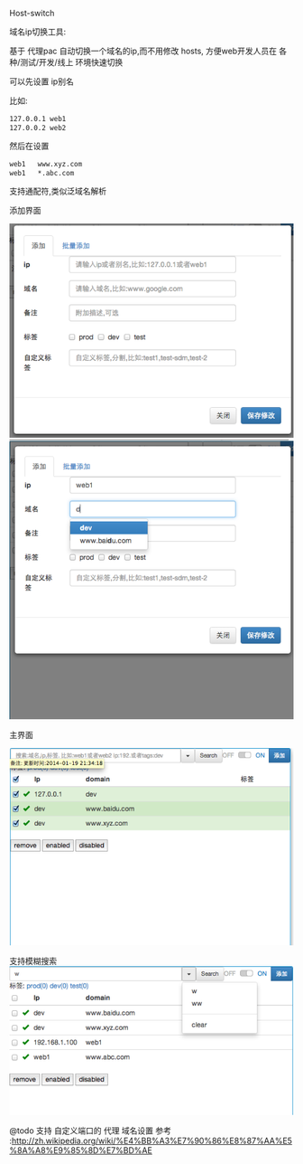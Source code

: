 Host-switch

域名ip切换工具:

基于 代理pac 自动切换一个域名的ip,而不用修改 hosts,
方便web开发人员在 各种/测试/开发/线上 环境快速切换

可以先设置 ip别名

比如:
```
127.0.0.1 web1
127.0.0.2 web2
```
然后在设置
```
web1   www.xyz.com
web1   *.abc.com
```
支持通配符,类似泛域名解析


添加界面

![ScreenShot](/snap/add2.png)
![ScreenShot](/snap/add3.png)

主界面

![ScreenShot](/snap/main.png)

支持模糊搜索
![ScreenShot](/snap/search.png)



@todo 支持 自定义端口的 代理 域名设置
参考 :http://zh.wikipedia.org/wiki/%E4%BB%A3%E7%90%86%E8%87%AA%E5%8A%A8%E9%85%8D%E7%BD%AE
